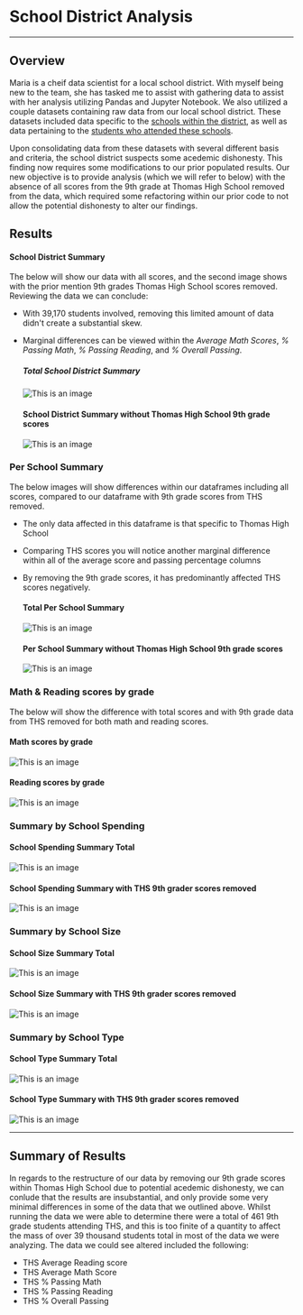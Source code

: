 # School District Analysis
- - - -
## Overview
Maria is a cheif data scientist for a local school district. With myself being new to the team, she has tasked me to assist with gathering data to assist with her analysis utilizing Pandas and Jupyter Notebook. We also utilized a couple datasets containing raw data from our local school district. These datasets included data specific to the [schools within the district](https://github.com/KEGANCP/School_District_Analysis/blob/main/Resources/schools_complete.csv), as well as data pertaining to the [students who attended these schools](https://github.com/KEGANCP/School_District_Analysis/blob/main/Resources/students_complete.csv).

Upon consolidating data from these datasets with several different basis and criteria, the school district suspects some acedemic dishonesty. This finding now requires some modifications to our prior populated results. Our new objective is to provide analysis (which we will refer to below) with the absence of all scores from the 9th grade at Thomas High School removed from the data, which required some refactoring within our prior code to not allow the potential dishonesty to alter our findings.

## Results 

#### School District Summary
The below will show our data with all scores, and the second image shows with the prior mention 9th grades Thomas High School scores removed. Reviewing the data we can conclude:
* With 39,170 students involved, removing this limited amount of data didn't create a substantial skew.
* Marginal differences can be viewed within the *Average Math Scores*, *% Passing Math*, *% Passing Reading*, and *% Overall Passing*.


   ##### Total School District Summary
      
  ![This is an image](https://github.com/KEGANCP/School_District_Analysis/blob/main/Resources/District_Summary_total.png)

    #### School District Summary without Thomas High School 9th grade scores
       
  ![This is an image](https://github.com/KEGANCP/School_District_Analysis/blob/main/Resources/District_summary_w_o_THS.png)


### Per School Summary
The below images will show differences within our dataframes including all scores, compared to our dataframe with 9th grade scores from THS removed.
* The only data affected in this dataframe is that specific to Thomas High School
* Comparing THS scores you will notice another marginal difference within all of the average score and passing percentage columns
* By removing the 9th grade scores, it has predominantly affected THS scores negatively.



    #### Total Per School Summary
      
  ![This is an image](https://github.com/KEGANCP/School_District_Analysis/blob/main/Resources/Per_school_summary_Total.png)

    #### Per School Summary without Thomas High School 9th grade scores
       
  ![This is an image](https://github.com/KEGANCP/School_District_Analysis/blob/main/Resources/Per_School_Summary_w_o_THS.png)


### Math & Reading scores by grade
The below will show the difference with total scores and with 9th grade data from THS removed for both math and reading scores.

   #### Math scores by grade
      
  ![This is an image](https://github.com/KEGANCP/School_District_Analysis/blob/main/Resources/math_scores_by_grade.png)

   #### Reading scores by grade
       
  ![This is an image](https://github.com/KEGANCP/School_District_Analysis/blob/main/Resources/reading_scores_by_grade.png)


### Summary by School Spending

   #### School Spending Summary Total
      
  ![This is an image](https://github.com/KEGANCP/School_District_Analysis/blob/main/Resources/school_spending_total.png)

   #### School Spending Summary with THS 9th grader scores removed
       
  ![This is an image](https://github.com/KEGANCP/School_District_Analysis/blob/main/Resources/school_spending_wo_THS.png)


### Summary by School Size

   #### School Size Summary Total
      
  ![This is an image](https://github.com/KEGANCP/School_District_Analysis/blob/main/Resources/school_size_total.png)

   #### School Size Summary with THS 9th grader scores removed
       
  ![This is an image](https://github.com/KEGANCP/School_District_Analysis/blob/main/Resources/school_size_wo_THS.png)
  
  
 ### Summary by School Type

   #### School Type Summary Total
      
  ![This is an image](https://github.com/KEGANCP/School_District_Analysis/blob/main/Resources/school_type_total.png)

   #### School Type Summary with THS 9th grader scores removed
       
  ![This is an image](https://github.com/KEGANCP/School_District_Analysis/blob/main/Resources/school_type_wo_THS.png)
  
- - - -
## Summary of Results
In regards to the restructure of our data by removing our 9th grade scores within Thomas High School due to potential acedemic dishonesty, we can conlude that the results are insubstantial, and only provide some very minimal differences in some of the data that we outlined above. Whilst running the data we were able to determine there were a total of 461 9th grade students attending THS, and this is too finite of a quantity to affect the mass of over 39 thousand students total in most of the data we were analyzing. The data we could see altered included the following:
* THS Average Reading score
* THS Average Math Score
* THS % Passing Math
* THS % Passing Reading
* THS % Overall Passing
